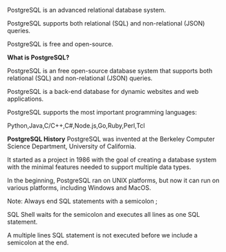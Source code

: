 PostgreSQL is an advanced relational database system.

PostgreSQL supports both relational (SQL) and non-relational (JSON) queries.

PostgreSQL is free and open-source.

**What is PostgreSQL?**

PostgreSQL is an free open-source database system that supports both relational (SQL) and non-relational (JSON) queries.

PostgreSQL is a back-end database for dynamic websites and web applications.

PostgreSQL supports the most important programming languages:

Python,Java,C/C++,C#,Node.js,Go,Ruby,Perl,Tcl

**PostgreSQL History**
PostgreSQL was invented at the Berkeley Computer Science Department, University of California.

It started as a project in 1986 with the goal of creating a database system with the minimal features needed to support multiple data types.

In the beginning, PostgreSQL ran on UNIX platforms, but now it can run on various platforms, including Windows and MacOS.

Note: Always end SQL statements with a semicolon ;

SQL Shell waits for the semicolon and executes all lines as one SQL statement.

A multiple lines SQL statement is not executed before we include a semicolon at the end.